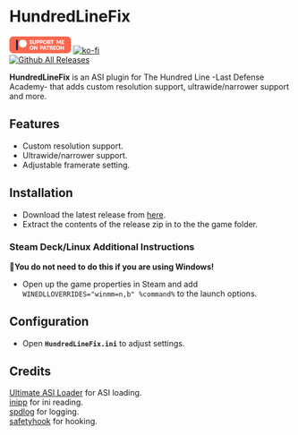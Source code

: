 # HundredLineFix
[![Patreon-Button](https://github.com/Lyall/HundredLineFix/blob/main/.github/Patreon-Button.png?raw=true)](https://www.patreon.com/Wintermance) 
[![ko-fi](https://ko-fi.com/img/githubbutton_sm.svg)](https://ko-fi.com/W7W01UAI9)<br />
[![Github All Releases](https://img.shields.io/github/downloads/Lyall/HundredLineFix/total.svg)](https://github.com/Lyall/HundredLineFix/releases)

**HundredLineFix** is an ASI plugin for The Hundred Line -Last Defense Academy- that adds custom resolution support, ultrawide/narrower support and more.

## Features
- Custom resolution support.
- Ultrawide/narrower support.
- Adjustable framerate setting.

## Installation  
- Download the latest release from [here](https://github.com/Lyall/HundredLineFix/releases). 
- Extract the contents of the release zip in to the the game folder.  

### Steam Deck/Linux Additional Instructions
🚩**You do not need to do this if you are using Windows!**  
- Open up the game properties in Steam and add `WINEDLLOVERRIDES="winmm=n,b" %command%` to the launch options.

## Configuration
- Open **`HundredLineFix.ini`** to adjust settings.

## Credits
[Ultimate ASI Loader](https://github.com/ThirteenAG/Ultimate-ASI-Loader) for ASI loading. <br />
[inipp](https://github.com/mcmtroffaes/inipp) for ini reading. <br />
[spdlog](https://github.com/gabime/spdlog) for logging. <br />
[safetyhook](https://github.com/cursey/safetyhook) for hooking.
